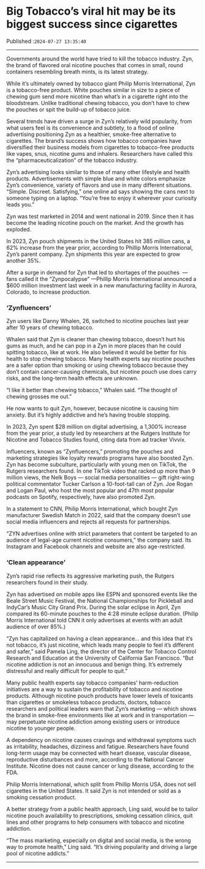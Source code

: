 # Big Tobacco’s viral hit may be its biggest success since cigarettes

Published :`2024-07-27 13:35:40`

---

Governments around the world have tried to kill the tobacco industry. Zyn, the brand of flavored oral nicotine pouches that comes in small, round containers resembling breath mints, is its latest strategy.

While it’s ultimately owned by tobacco giant Philip Morris International, Zyn is a tobacco-free product. White pouches similar in size to a piece of chewing gum send more nicotine than what’s in a cigarette right into the bloodstream. Unlike traditional chewing tobacco, you don’t have to chew the pouches or spit the build-up of tobacco juice.

Several trends have driven a surge in Zyn’s relatively wild popularity, from what users feel is its convenience and subtlety, to a flood of online advertising positioning Zyn as a healthier, smoke-free alternative to cigarettes. The brand’s success shows how tobacco companies have diversified their business models from cigarettes to tobacco-free products like vapes, snus, nicotine gums and inhalers. Researchers have called this the “pharmaceuticalization” of the tobacco industry.

Zyn’s advertising looks similar to those of many other lifestyle and health products. Advertisements with simple blue and white colors emphasize Zyn’s convenience, variety of flavors and use in many different situations. “Simple. Discreet. Satisfying,” one online ad says showing the cans next to someone typing on a laptop. “You’re free to enjoy it wherever your curiosity leads you.”

Zyn was test marketed in 2014 and went national in 2019. Since then it has become the leading nicotine pouch on the market. And the growth has exploded.

In 2023, Zyn pouch shipments in the United States hit 385 million cans, a 62% increase from the year prior, according to Phillip Morris International, Zyn’s parent company. Zyn shipments this year are expected to grow another 35%.

After a surge in demand for Zyn that led to shortages of the pouches  — fans called it the “Zynpocalypse” —Phillip Morris International announced a $600 million investment last week in a new manufacturing facility in Aurora, Colorado, to increase production.

### ‘Zynfluencers’

Zyn users like Danny Whalen, 26, switched to nicotine pouches last year after 10 years of chewing tobacco.

Whalen said that Zyn is cleaner than chewing tobacco, doesn’t hurt his gums as much, and he can pop in a Zyn in more places than he could spitting tobacco, like at work. He also believed it would be better for his health to stop chewing tobacco. Many health experts say nicotine pouches are a safer option than smoking or using chewing tobacco because they don’t contain cancer-causing chemicals, but nicotine pouch use does carry risks, and the long-term health effects are unknown.

“I like it better than chewing tobacco,” Whalen said. “The thought of chewing grosses me out.”

He now wants to quit Zyn, however, because nicotine is causing him anxiety. But it’s highly addictive and he’s having trouble stopping.

In 2023, Zyn spent $28 million on digital advertising, a 1,300% increase from the year prior, a study led by researchers at the Rutgers Institute for Nicotine and Tobacco Studies found, citing data from ad tracker Vivvix.

Influencers, known as “Zynfluencers,” promoting the pouches and marketing strategies like loyalty rewards programs have also boosted Zyn. Zyn has become subculture, particularly with young men on TikTok, the Rutgers researchers found. In one TikTok video that racked up more than 9 million views, the Nelk Boys — social media personalities — gift right-wing political commentator Tucker Carlson a 10-foot-tall can of Zyn. Joe Rogan and Logan Paul, who host the most popular and 47th most popular podcasts on Spotify, respectively, have also promoted Zyn.

In a statement to CNN, Philip Morris International, which bought Zyn manufacturer Swedish Match in 2022, said that the company doesn’t use social media influencers and rejects all requests for partnerships.

“ZYN advertises online with strict parameters that content be targeted to an audience of legal-age current nicotine consumers,” the company said. Its Instagram and Facebook channels and website are also age-restricted.

### ‘Clean appearance’

Zyn’s rapid rise reflects its aggressive marketing push, the Rutgers researchers found in their study.

Zyn has advertised on mobile apps like ESPN and sponsored events like the Beale Street Music Festival, the National Championships for Pickleball and IndyCar’s Music City Grand Prix. During the solar eclipse in April, Zyn compared its 60-minute pouches to the 4:28 minute eclipse duration. (Philip Morris International told CNN it only advertises at events with an adult audience of over 85%.)

“Zyn has capitalized on having a clean appearance… and this idea that it’s not tobacco, it’s just nicotine, which leads many people to feel it’s different and safer,” said Pamela Ling, the director of the Center for Tobacco Control Research and Education at the University of California San Francisco. “But nicotine addiction is not an innocuous and benign thing. It’s extremely distressful and really difficult for people to quit.”

Many public health experts say tobacco companies’ harm-reduction initiatives are a way to sustain the profitability of tobacco and nicotine products. Although nicotine pouch products have lower levels of toxicants than cigarettes or smokeless tobacco products, doctors, tobacco researchers and political leaders warn that Zyn’s marketing — which shows the brand in smoke-free environments like at work and in transportation — may perpetuate nicotine addiction among existing users or introduce nicotine to younger people.

A dependency on nicotine causes cravings and withdrawal symptoms such as irritability, headaches, dizziness and fatigue. Researchers have found long-term usage may be connected with heart disease, vascular disease, reproductive disturbances and more, according to the National Cancer Institute. Nicotine does not cause cancer or lung disease, according to the FDA.

Philip Morris International, which split from Phillip Morris USA, does not sell cigarettes in the United States. It said Zyn is not intended or sold as a smoking cessation product.

A better strategy from a public health approach, Ling said, would be to tailor nicotine pouch availability to prescriptions, smoking cessation clinics, quit lines and other programs to help consumers with tobacco and nicotine addiction.

“The mass marketing, especially on digital and social media, is the wrong way to promote health,” Ling said. “It’s driving popularity and driving a large pool of nicotine addicts.”

---

